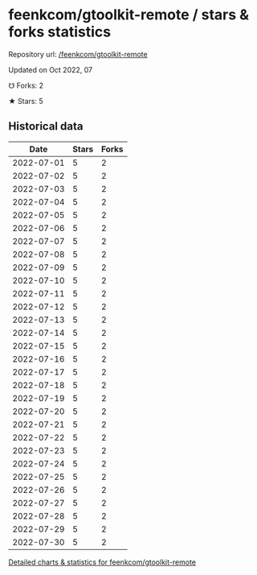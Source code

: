 # feenkcom/gtoolkit-remote / stars & forks statistics

Repository url: [/feenkcom/gtoolkit-remote](https://github.com/feenkcom/gtoolkit-remote)

Updated on Oct 2022, 07

☋ Forks: 2

★ Stars: 5

## Historical data
| Date | Stars | Forks |
|------|-------|-------|
| 2022-07-01 | 5 | 2 | 
| 2022-07-02 | 5 | 2 | 
| 2022-07-03 | 5 | 2 | 
| 2022-07-04 | 5 | 2 | 
| 2022-07-05 | 5 | 2 | 
| 2022-07-06 | 5 | 2 | 
| 2022-07-07 | 5 | 2 | 
| 2022-07-08 | 5 | 2 | 
| 2022-07-09 | 5 | 2 | 
| 2022-07-10 | 5 | 2 | 
| 2022-07-11 | 5 | 2 | 
| 2022-07-12 | 5 | 2 | 
| 2022-07-13 | 5 | 2 | 
| 2022-07-14 | 5 | 2 | 
| 2022-07-15 | 5 | 2 | 
| 2022-07-16 | 5 | 2 | 
| 2022-07-17 | 5 | 2 | 
| 2022-07-18 | 5 | 2 | 
| 2022-07-19 | 5 | 2 | 
| 2022-07-20 | 5 | 2 | 
| 2022-07-21 | 5 | 2 | 
| 2022-07-22 | 5 | 2 | 
| 2022-07-23 | 5 | 2 | 
| 2022-07-24 | 5 | 2 | 
| 2022-07-25 | 5 | 2 | 
| 2022-07-26 | 5 | 2 | 
| 2022-07-27 | 5 | 2 | 
| 2022-07-28 | 5 | 2 | 
| 2022-07-29 | 5 | 2 | 
| 2022-07-30 | 5 | 2 | 


[Detailed charts & statistics for feenkcom/gtoolkit-remote](https://reviewgithub.com/rep/feenkcom/gtoolkit-remote)
